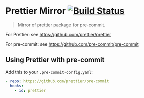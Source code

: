 # Prettier Mirror [![Build Status](https://github.com/prettier/pre-commit/workflows/Test/badge.svg?branch=main)](https://github.com/prettier/pre-commit/actions?query=branch%3Amain+workflow%3ATest)

> Mirror of prettier package for pre-commit.

For Prettier: see <https://github.com/prettier/prettier>

For pre-commit: see <https://github.com/pre-commit/pre-commit>

## Using Prettier with pre-commit

Add this to your `.pre-commit-config.yaml`:

```yaml
- repo: https://github.com/prettier/pre-commit
  hooks:
    - id: prettier
```
